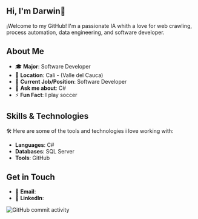 ## Hi, I'm Darwin👋

¡Welcome to my GitHub! I'm a passionate IA whith a love for web crawling, process automation, data engineering, and software developer.

## About Me
- 🎓 **Major**: Software Developer
- 📍 **Location**: Cali - (Valle del Cauca)
- 💼 **Current Job/Position**: Software Developer
- 💬 **Ask me about**: C#
- ⚡ **Fun Fact**: I play soccer

## Skills & Technologies
🛠️ Here are some of the tools and technologies i love working with:
- **Languages**: C#
- **Databases**: SQL Server
- **Tools**: GitHub

## Get in Touch
- 📧 **Email**: 
- 💼 **LinkedIn**:

![GitHub commit activity](https://img.shields.io/github/commit-activity/t/dpalau/dpalau)
